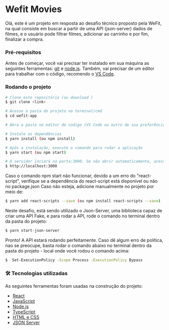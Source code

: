 # Wefit Movies
Olá, este é um projeto em resposta ao desafio técnico proposto pela WeFit, na qual consiste em buscar a partir de uma API (json-server) dados de filmes, e o usuário pode filtrar filmes, adicionar ao carrinho e por fim, finalizar a compra.

### Pré-requisitos
Antes de começar, você vai precisar ter instalado em sua máquina as seguintes ferramentas:
[git](https://git-scm.com) e [node.js](https://nodejs.org/en/).
Também, vai precisar de um editor para trabalhar com o código, recomendo o [VS Code](https://code.visualstudio.com/).

### Rodando o projeto

```bash
# Clone este repositório (ou download )
$ git clone <link>

# Acesse a pasta do projeto no terminal/cmd
$ cd wefit-app

# Abra a pasta no editor de codigo (VS Code ou outro de sua preferência).

# Instale as dependências
$ yarn install (ou npm install)

# Após a instalação, execute o comando para rodar a aplicação
$ yarn start (ou npm start)

# O servidor inciará na porta:3000. Se não abrir automaticamente, acesse 
$ http://localhost:3000
```

Caso o comando npm start não funcionar, devido a um erro do "react-script", verifique se a dependência do react-script está disponível ou não no package.json
Caso não esteja, adicione manualmente no projeto por meio de:

```bash
$ yarn add react-scripts --save (ou npm install react-scripts --save)
```

Neste desafio, está sendo utilizado o Json-Server, uma biblioteca capaz de criar uma API Fake, e para rodar a API, rode o comando no terminal dentro da pasta do projeto:

```bash
$ yarn start-json-server
```

Pronto! A API estará rodando perfeitamente.
Caso dê algum erro de política, nao se preocupe, basta rodar o comando abaixo no terminal dentro da pasta do projeto - local onde você rodou o comando acima:

```bash
$  Set-ExecutionPolicy -Scope Process -ExecutionPolicy Bypass
```

### 🛠 Tecnologias utilizadas

As seguintes ferramentas foram usadas na construção do projeto:

- [React](https://pt-br.reactjs.org/)
- [JavaScript](https://developer.mozilla.org/pt-BR/docs/Web/JavaScript)
- [Node.js](https://nodejs.org/en/)
- [TypeScript](https://www.typescriptlang.org/)
- [HTML e CSS](https://www.w3schools.com/)
- [JSON Server](https://www.npmjs.com/package/json-server)
